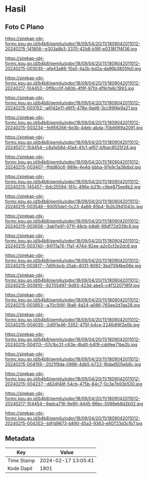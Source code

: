 # Hasil

## Foto C Plano

https://sirekap-obj-formc.kpu.go.id/b4b8/pemilu/pdpr/18/09/04/20/11/1809042011012-20240215-141808--e303a8b3-3370-42b8-b18f-e0318f7f4f36.jpg

https://sirekap-obj-formc.kpu.go.id/b4b8/pemilu/pdpr/18/09/04/20/11/1809042011012-20240215-003035--afe43a86-10a5-4a2b-bd2a-da96b3805fe0.jpg

https://sirekap-obj-formc.kpu.go.id/b4b8/pemilu/pdpr/18/09/04/20/11/1809042011012-20240217-104453--0ff8cc0f-b60b-4f9f-97fd-df9cfe6c1993.jpg

https://sirekap-obj-formc.kpu.go.id/b4b8/pemilu/pdpr/18/09/04/20/11/1809042011012-20240215-003152--a6142e11-d6f5-478e-9ad6-3cc99f4e9a21.jpg

https://sirekap-obj-formc.kpu.go.id/b4b8/pemilu/pdpr/18/09/04/20/11/1809042011012-20240215-003234--fe956266-6e3b-4deb-abda-70b6669a2091.jpg

https://sirekap-obj-formc.kpu.go.id/b4b8/pemilu/pdpr/18/09/04/20/11/1809042011012-20240217-104454--c8a1e58d-41a4-41c1-af67-bfbac9525f24.jpg

https://sirekap-obj-formc.kpu.go.id/b4b8/pemilu/pdpr/18/09/04/20/11/1809042011012-20240215-003407--ffdd80c6-989e-4e4d-bbba-97e9c1a38dbd.jpg

https://sirekap-obj-formc.kpu.go.id/b4b8/pemilu/pdpr/18/09/04/20/11/1809042011012-20240215-145457--6dc25594-161c-496e-b21b-c9ee875ee8b2.jpg

https://sirekap-obj-formc.kpu.go.id/b4b8/pemilu/pdpr/18/09/04/20/11/1809042011012-20240215-003546--90055de1-0c23-4a68-85b4-1b2b3941043c.jpg

https://sirekap-obj-formc.kpu.go.id/b4b8/pemilu/pdpr/18/09/04/20/11/1809042011012-20240215-003656--3ab11e91-071f-48cb-b8d6-99df72d339c9.jpg

https://sirekap-obj-formc.kpu.go.id/b4b8/pemilu/pdpr/18/09/04/20/11/1809042011012-20240215-003740--94111a76-7fa1-474d-92ee-a2c0cf2e2dc6.jpg

https://sirekap-obj-formc.kpu.go.id/b4b8/pemilu/pdpr/18/09/04/20/11/1809042011012-20240215-003817--7d0fcbcb-25ab-4031-8092-3bd7094be06e.jpg

https://sirekap-obj-formc.kpu.go.id/b4b8/pemilu/pdpr/18/09/04/20/11/1809042011012-20240215-003910--92705497-9d93-423d-abe5-c4f12207195f.jpg

https://sirekap-obj-formc.kpu.go.id/b4b8/pemilu/pdpr/18/09/04/20/11/1809042011012-20240215-003953--a70c5f4f-18a8-4d24-a086-765ee2d7aa28.jpg

https://sirekap-obj-formc.kpu.go.id/b4b8/pemilu/pdpr/18/09/04/20/11/1809042011012-20240215-004035--2d5f1e46-3352-475f-b4ce-2246df4f2e0b.jpg

https://sirekap-obj-formc.kpu.go.id/b4b8/pemilu/pdpr/18/09/04/20/11/1809042011012-20240215-004113--07c1bc31-c63e-4bd0-b4f9-cddfee71be2b.jpg

https://sirekap-obj-formc.kpu.go.id/b4b8/pemilu/pdpr/18/09/04/20/11/1809042011012-20240215-004159--2021f9da-0996-4db5-b722-16dad505eb8c.jpg

https://sirekap-obj-formc.kpu.go.id/b4b8/pemilu/pdpr/18/09/04/20/11/1809042011012-20240215-004237--d624f48f-54cb-475b-84c7-0c3e7b93b530.jpg

https://sirekap-obj-formc.kpu.go.id/b4b8/pemilu/pdpr/18/09/04/20/11/1809042011012-20240217-104454--9adca716-9e90-44d5-96bc-5098eb8d2b02.jpg

https://sirekap-obj-formc.kpu.go.id/b4b8/pemilu/pdpr/18/09/04/20/11/1809042011012-20240215-004353--b91d9673-b890-45a3-9363-e80723d3cfb7.jpg


## Metadata

| Key        | Value               |
| ---------- | ------------------- |
| Time Stamp | 2024-02-17 13:05:41 |
| Kode Dapil | 1801                |




